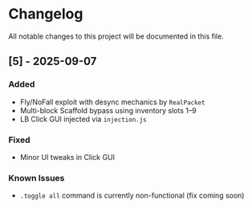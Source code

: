 # Changelog

All notable changes to this project will be documented in this file.

## [5] - 2025-09-07
### Added
- Fly/NoFall exploit with desync mechanics by `RealPacket`
- Multi-block Scaffold bypass using inventory slots 1–9
- LB Click GUI injected via `injection.js`

### Fixed
- Minor UI tweaks in Click GUI

### Known Issues
- `.toggle all` command is currently non-functional (fix coming soon)
